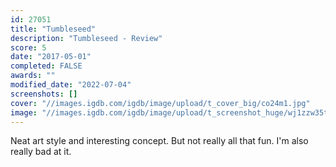 ```yaml
---
id: 27051
title: "Tumbleseed"
description: "Tumbleseed - Review"
score: 5
date: "2017-05-01"
completed: FALSE
awards: ""
modified_date: "2022-07-04"
screenshots: []
cover: "//images.igdb.com/igdb/image/upload/t_cover_big/co24m1.jpg"
image: "//images.igdb.com/igdb/image/upload/t_screenshot_huge/wj1zzw35tooom0uortwj.jpg"
---
```

Neat art style and interesting concept. But not really all that fun. I'm also really bad at it.